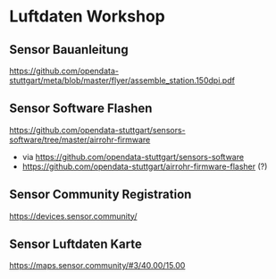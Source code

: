 # Luftdaten Workshop

## Sensor Bauanleitung
https://github.com/opendata-stuttgart/meta/blob/master/flyer/assemble_station.150dpi.pdf

## Sensor Software Flashen
https://github.com/opendata-stuttgart/sensors-software/tree/master/airrohr-firmware
  * via https://github.com/opendata-stuttgart/sensors-software
  * https://github.com/opendata-stuttgart/airrohr-firmware-flasher (?)

## Sensor Community Registration
https://devices.sensor.community/

## Sensor Luftdaten Karte
https://maps.sensor.community/#3/40.00/15.00
